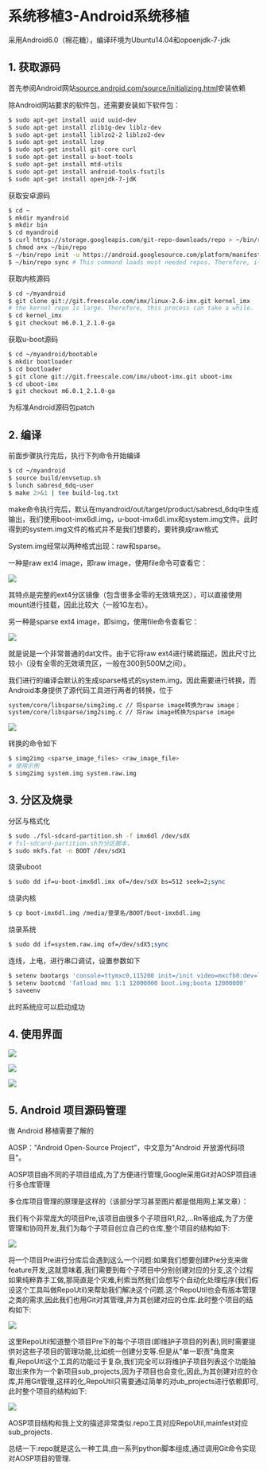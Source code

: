 # 系统移植3-Android系统移植


采用Android6.0（棉花糖），编译环境为Ubuntu14.04和opoenjdk-7-jdk

## 1. 获取源码

首先参阅Android网站[source.android.com/source/initializing.html](http://source.android.com/source/initializing.html)安装依赖

除Android网站要求的软件包，还需要安装如下软件包：

```bash
$ sudo apt-get install uuid uuid-dev
$ sudo apt-get install zlib1g-dev liblz-dev
$ sudo apt-get install liblzo2-2 liblzo2-dev
$ sudo apt-get install lzop
$ sudo apt-get install git-core curl
$ sudo apt-get install u-boot-tools
$ sudo apt-get install mtd-utils
$ sudo apt-get install android-tools-fsutils
$ sudo apt-get install openjdk-7-jdK
```

获取安卓源码

```bash
$ cd ~
$ mkdir myandroid
$ mkdir bin
$ cd myandroid
$ curl https://storage.googleapis.com/git-repo-downloads/repo > ~/bin/repo
$ chmod a+x ~/bin/repo
$ ~/bin/repo init -u https://android.googlesource.com/platform/manifest -b android-6.0.1_r22
$ ~/bin/repo sync # This command loads most needed repos. Therefore, it can take several hours to load.
```

获取内核源码

```bash
$ cd ~/myandroid
$ git clone git://git.freescale.com/imx/linux-2.6-imx.git kernel_imx
# the kernel repo is large. Therefore, this process can take a while.
$ cd kernel_imx
$ git checkout m6.0.1_2.1.0-ga
```

获取u-boot源码

```bash
$ cd ~/myandroid/bootable
$ mkdir bootloader
$ cd bootloader
$ git clone git://git.freescale.com/imx/uboot-imx.git uboot-imx
$ cd uboot-imx
$ git checkout m6.0.1_2.1.0-ga
```

为标准Android源码包patch

## 2. 编译

前面步骤执行完后，执行下列命令开始编译

```bash
$ cd ~/myandroid
$ source build/envsetup.sh
$ lunch sabresd_6dq-user
$ make 2>&1 | tee build-log.txt
```

make命令执行完后，默认在myandroid/out/target/product/sabresd_6dq中生成输出，我们使用boot-imx6dl.img，u-boot-imx6dl.imx和system.img文件。此时得到的system.img文件的格式并不是我们想要的，要转换成raw格式

System.img经常以两种格式出现：raw和sparse。

一种是raw ext4 image，即raw image，使用file命令可查看它：

![](https://picped-1301226557.cos.ap-beijing.myqcloud.com/BC_20180411_image-20200427163333049.png)

其特点是完整的ext4分区镜像（包含很多全零的无效填充区），可以直接使用mount进行挂载，因此比较大（一般1G左右）。

另一种是sparse ext4 image，即simg，使用file命令查看它：

![](https://picped-1301226557.cos.ap-beijing.myqcloud.com/BC_20180411_image-20200427163351924.png)

就是说是一个非常普通的dat文件。由于它将raw ext4进行稀疏描述，因此尺寸比较小（没有全零的无效填充区，一般在300到500M之间）。

我们进行的编译会默认的生成sparse格式的system.img，因此需要进行转换，而Android本身提供了源代码工具进行两者的转换，位于

```bash
system/core/libsparse/simg2img.c // 将sparse image转换为raw image； 
system/core/libsparse/img2simg.c // 将raw image转换为sparse image
```

![](https://picped-1301226557.cos.ap-beijing.myqcloud.com/BC_20180411_image-20200427163428279.png)

转换的命令如下

```bash
$ simg2img <sparse_image_files> <raw_image_file>
# 使用示例
$ simg2img system.img system.raw.img
```

## 3. 分区及烧录

分区与格式化

```bash
$ sudo ./fsl-sdcard-partition.sh -f imx6dl /dev/sdX
# fsl-sdcard-partition.sh为分区脚本，
$ sudo mkfs.fat -n BOOT /dev/sdX1
```

烧录uboot

```bash
$ sudo dd if=u-boot-imx6dl.imx of=/dev/sdX bs=512 seek=2;sync
```

烧录内核

```bash
$ cp boot-imx6dl.img /media/登录名/BOOT/boot-imx6dl.img
```

烧录系统

```bash
$ sudo dd if=system.raw.img of=/dev/sdX5;sync
```

连线，上电，进行串口调试，设置参数如下

```bash
$ setenv bootargs 'console=ttymxc0,115200 init=/init video=mxcfb0:dev=ldb,bpp=32,if=RGB666 video=mxcfb1:dev=ldb,bpp=32,if=RGB666 video=mxcfb2:off video=mxcfb3:off vmalloc=320M androidboot.console=ttymxc0 consoleblank=0 androidboot.hardware=freescale cma=384M'
$ setenv bootcmd 'fatload mmc 1:1 12000000 boot.img;boota 12000000'
$ saveenv
```

此时系统应可以启动成功

## 4. 使用界面

![](https://picped-1301226557.cos.ap-beijing.myqcloud.com/BC_20180411_image-20200427163821116.png)

![](https://picped-1301226557.cos.ap-beijing.myqcloud.com/BC_20180411_image-20200427163831726.png)

![](https://picped-1301226557.cos.ap-beijing.myqcloud.com/BC_20180411_image-20200427163844988.png)

## 5. Android 项目源码管理

做 Android 移植需要了解的

AOSP："Android Open-Source Project"，中文意为"Android 开放源代码项目"。

AOSP项目由不同的子项目组成,为了方便进行管理,Google采用Git对AOSP项目进行多仓库管理

多仓库项目管理的原理是这样的（该部分学习甚至图片都是借用网上某文章）：

我们有个非常庞大的项目Pre,该项目由很多个子项目R1,R2,...Rn等组成,为了方便管理和协同开发,我们为每个子项目创立自己的仓库,整个项目的结构如下:

![](https://picped-1301226557.cos.ap-beijing.myqcloud.com/BC_20180411_clip_image002.jpg)

将一个项目Pre进行分库后会遇到这么一个问题:如果我们想要创建Pre分支来做feature开发,这就意味着,我们需要到每个子项目中分别创建对应的分支,这个过程如果纯粹靠手工做,那简直是个灾难,利索当然我们会想写个自动化处理程序(我们假设这个工具叫做RepoUtil)来帮助我们解决这个问题.这个RepoUtil也会有版本管理之类的需求,因此我们也用Git对其管理,并为其创建对应的仓库.此时整个项目的结构如下:

![](https://picped-1301226557.cos.ap-beijing.myqcloud.com/BC_20180411_clip_image004.jpg)

这里RepoUtil知道整个项目Pre下的每个子项目(即维护子项目的列表),同时需要提供对这些子项目的管理功能,比如统一创建分支等.但是从"单一职责"角度来看,RepoUitl这个工具的功能过于复杂,我们完全可以将维护子项目列表这个功能抽取出来作为一个新项目sub_projects,因为子项目也会变化,因此,为其创建对应的仓库,并用Git管理,这样的化,RepoUtil只需要通过简单的对ub_projects进行依赖即可,此时整个项目的结构如下:

![](https://picped-1301226557.cos.ap-beijing.myqcloud.com/BC_20180411_clip_image006.jpg)

AOSP项目结构和我上文的描述非常类似.repo工具对应RepoUtil,mainfest对应sub_projects.

总结一下:repo就是这么一种工具,由一系列python脚本组成,通过调用Git命令实现对AOSP项目的管理.

